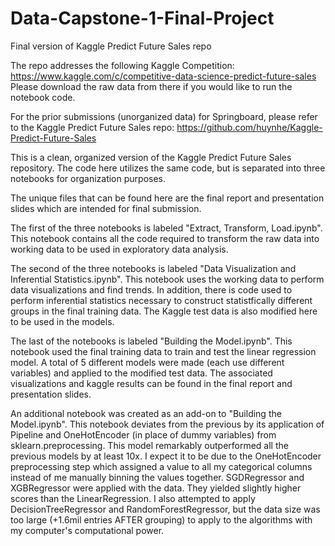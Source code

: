 # Data-Capstone-1-Final-Project
Final version of Kaggle Predict Future Sales repo

The repo addresses the following Kaggle Competition:
https://www.kaggle.com/c/competitive-data-science-predict-future-sales
Please download the raw data from there if you would like to run the notebook code.

For the prior submissions (unorganized data) for Springboard, please refer to the Kaggle Predict Future Sales repo:
https://github.com/huynhe/Kaggle-Predict-Future-Sales

This is a clean, organized version of the Kaggle Predict Future Sales repository.
The code here utilizes the same code, but is separated into three notebooks for organization purposes.

The unique files that can be found here are the final report and presentation slides which are intended for final submission.

The first of the three notebooks is labeled "Extract, Transform, Load.ipynb". This notebook contains all the code required 
to transform the raw data into working data to be used in exploratory data analysis.

The second of the three notebooks is labeled "Data Visualization and Inferential Statistics.ipynb". This notebook uses the 
working data to perform data visualizations and find trends. In addition, there is code used to perform inferential statistics 
necessary to construct statistfically different groups in the final training data. The Kaggle test data is also modified here
to be used in the models.

The last of the notebooks is labeled "Building the Model.ipynb". This notebook used the final training data to train and 
test the linear regression model. A total of 5 different models were made (each use different variables) and applied
to the modified test data. The associated visualizations and kaggle results can be found in the final report and presentation
slides. 

An additional notebook was created as an add-on to "Building the Model.ipynb". This notebook deviates from the previous by its
application of Pipeline and OneHotEncoder (in place of dummy variables) from sklearn.preprocessing. This model 
remarkably outperformed all the previous models by at least 10x. I expect it to be due to the OneHotEncoder preprocessing step which 
assigned a value to all my categorical columns instead of me manually binning the values together. SGDRegressor and XGBRegressor were 
applied with the data. They yielded slightly higher scores than the LinearRegression. I also attempted to apply DecisionTreeRegressor
and RandomForestRegressor, but the data size was too large (+1.6mil entries AFTER grouping) to apply to the algorithms with my
computer's computational power.
